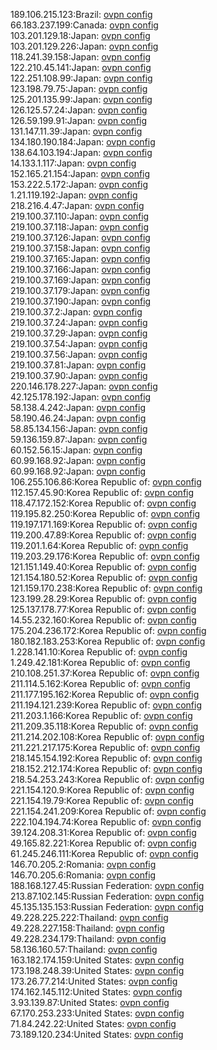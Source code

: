 189.106.215.123:Brazil: [ovpn config](vpn/189_106_215_123.ovpn)  
66.183.237.199:Canada: [ovpn config](vpn/66_183_237_199.ovpn)  
103.201.129.18:Japan: [ovpn config](vpn/103_201_129_18.ovpn)  
103.201.129.226:Japan: [ovpn config](vpn/103_201_129_226.ovpn)  
118.241.39.158:Japan: [ovpn config](vpn/118_241_39_158.ovpn)  
122.210.45.141:Japan: [ovpn config](vpn/122_210_45_141.ovpn)  
122.251.108.99:Japan: [ovpn config](vpn/122_251_108_99.ovpn)  
123.198.79.75:Japan: [ovpn config](vpn/123_198_79_75.ovpn)  
125.201.135.99:Japan: [ovpn config](vpn/125_201_135_99.ovpn)  
126.125.57.24:Japan: [ovpn config](vpn/126_125_57_24.ovpn)  
126.59.199.91:Japan: [ovpn config](vpn/126_59_199_91.ovpn)  
131.147.11.39:Japan: [ovpn config](vpn/131_147_11_39.ovpn)  
134.180.190.184:Japan: [ovpn config](vpn/134_180_190_184.ovpn)  
138.64.103.194:Japan: [ovpn config](vpn/138_64_103_194.ovpn)  
14.133.1.117:Japan: [ovpn config](vpn/14_133_1_117.ovpn)  
152.165.21.154:Japan: [ovpn config](vpn/152_165_21_154.ovpn)  
153.222.5.172:Japan: [ovpn config](vpn/153_222_5_172.ovpn)  
1.21.119.192:Japan: [ovpn config](vpn/1_21_119_192.ovpn)  
218.216.4.47:Japan: [ovpn config](vpn/218_216_4_47.ovpn)  
219.100.37.110:Japan: [ovpn config](vpn/219_100_37_110.ovpn)  
219.100.37.118:Japan: [ovpn config](vpn/219_100_37_118.ovpn)  
219.100.37.126:Japan: [ovpn config](vpn/219_100_37_126.ovpn)  
219.100.37.158:Japan: [ovpn config](vpn/219_100_37_158.ovpn)  
219.100.37.165:Japan: [ovpn config](vpn/219_100_37_165.ovpn)  
219.100.37.166:Japan: [ovpn config](vpn/219_100_37_166.ovpn)  
219.100.37.169:Japan: [ovpn config](vpn/219_100_37_169.ovpn)  
219.100.37.179:Japan: [ovpn config](vpn/219_100_37_179.ovpn)  
219.100.37.190:Japan: [ovpn config](vpn/219_100_37_190.ovpn)  
219.100.37.2:Japan: [ovpn config](vpn/219_100_37_2.ovpn)  
219.100.37.24:Japan: [ovpn config](vpn/219_100_37_24.ovpn)  
219.100.37.29:Japan: [ovpn config](vpn/219_100_37_29.ovpn)  
219.100.37.54:Japan: [ovpn config](vpn/219_100_37_54.ovpn)  
219.100.37.56:Japan: [ovpn config](vpn/219_100_37_56.ovpn)  
219.100.37.81:Japan: [ovpn config](vpn/219_100_37_81.ovpn)  
219.100.37.90:Japan: [ovpn config](vpn/219_100_37_90.ovpn)  
220.146.178.227:Japan: [ovpn config](vpn/220_146_178_227.ovpn)  
42.125.178.192:Japan: [ovpn config](vpn/42_125_178_192.ovpn)  
58.138.4.242:Japan: [ovpn config](vpn/58_138_4_242.ovpn)  
58.190.46.24:Japan: [ovpn config](vpn/58_190_46_24.ovpn)  
58.85.134.156:Japan: [ovpn config](vpn/58_85_134_156.ovpn)  
59.136.159.87:Japan: [ovpn config](vpn/59_136_159_87.ovpn)  
60.152.56.15:Japan: [ovpn config](vpn/60_152_56_15.ovpn)  
60.99.168.92:Japan: [ovpn config](vpn/60_99_168_92.ovpn)  
60.99.168.92:Japan: [ovpn config](vpn/60_99_168_92.ovpn)  
106.255.106.86:Korea Republic of: [ovpn config](vpn/106_255_106_86.ovpn)  
112.157.45.90:Korea Republic of: [ovpn config](vpn/112_157_45_90.ovpn)  
118.47.172.152:Korea Republic of: [ovpn config](vpn/118_47_172_152.ovpn)  
119.195.82.250:Korea Republic of: [ovpn config](vpn/119_195_82_250.ovpn)  
119.197.171.169:Korea Republic of: [ovpn config](vpn/119_197_171_169.ovpn)  
119.200.47.89:Korea Republic of: [ovpn config](vpn/119_200_47_89.ovpn)  
119.201.1.64:Korea Republic of: [ovpn config](vpn/119_201_1_64.ovpn)  
119.203.29.176:Korea Republic of: [ovpn config](vpn/119_203_29_176.ovpn)  
121.151.149.40:Korea Republic of: [ovpn config](vpn/121_151_149_40.ovpn)  
121.154.180.52:Korea Republic of: [ovpn config](vpn/121_154_180_52.ovpn)  
121.159.170.238:Korea Republic of: [ovpn config](vpn/121_159_170_238.ovpn)  
123.199.28.29:Korea Republic of: [ovpn config](vpn/123_199_28_29.ovpn)  
125.137.178.77:Korea Republic of: [ovpn config](vpn/125_137_178_77.ovpn)  
14.55.232.160:Korea Republic of: [ovpn config](vpn/14_55_232_160.ovpn)  
175.204.236.172:Korea Republic of: [ovpn config](vpn/175_204_236_172.ovpn)  
180.182.183.253:Korea Republic of: [ovpn config](vpn/180_182_183_253.ovpn)  
1.228.141.10:Korea Republic of: [ovpn config](vpn/1_228_141_10.ovpn)  
1.249.42.181:Korea Republic of: [ovpn config](vpn/1_249_42_181.ovpn)  
210.108.251.37:Korea Republic of: [ovpn config](vpn/210_108_251_37.ovpn)  
211.114.5.162:Korea Republic of: [ovpn config](vpn/211_114_5_162.ovpn)  
211.177.195.162:Korea Republic of: [ovpn config](vpn/211_177_195_162.ovpn)  
211.194.121.239:Korea Republic of: [ovpn config](vpn/211_194_121_239.ovpn)  
211.203.1.166:Korea Republic of: [ovpn config](vpn/211_203_1_166.ovpn)  
211.209.35.118:Korea Republic of: [ovpn config](vpn/211_209_35_118.ovpn)  
211.214.202.108:Korea Republic of: [ovpn config](vpn/211_214_202_108.ovpn)  
211.221.217.175:Korea Republic of: [ovpn config](vpn/211_221_217_175.ovpn)  
218.145.154.192:Korea Republic of: [ovpn config](vpn/218_145_154_192.ovpn)  
218.152.212.174:Korea Republic of: [ovpn config](vpn/218_152_212_174.ovpn)  
218.54.253.243:Korea Republic of: [ovpn config](vpn/218_54_253_243.ovpn)  
221.154.120.9:Korea Republic of: [ovpn config](vpn/221_154_120_9.ovpn)  
221.154.19.79:Korea Republic of: [ovpn config](vpn/221_154_19_79.ovpn)  
221.154.241.209:Korea Republic of: [ovpn config](vpn/221_154_241_209.ovpn)  
222.104.194.74:Korea Republic of: [ovpn config](vpn/222_104_194_74.ovpn)  
39.124.208.31:Korea Republic of: [ovpn config](vpn/39_124_208_31.ovpn)  
49.165.82.221:Korea Republic of: [ovpn config](vpn/49_165_82_221.ovpn)  
61.245.246.111:Korea Republic of: [ovpn config](vpn/61_245_246_111.ovpn)  
146.70.205.2:Romania: [ovpn config](vpn/146_70_205_2.ovpn)  
146.70.205.6:Romania: [ovpn config](vpn/146_70_205_6.ovpn)  
188.168.127.45:Russian Federation: [ovpn config](vpn/188_168_127_45.ovpn)  
213.87.102.145:Russian Federation: [ovpn config](vpn/213_87_102_145.ovpn)  
45.135.135.153:Russian Federation: [ovpn config](vpn/45_135_135_153.ovpn)  
49.228.225.222:Thailand: [ovpn config](vpn/49_228_225_222.ovpn)  
49.228.227.158:Thailand: [ovpn config](vpn/49_228_227_158.ovpn)  
49.228.234.179:Thailand: [ovpn config](vpn/49_228_234_179.ovpn)  
58.136.160.57:Thailand: [ovpn config](vpn/58_136_160_57.ovpn)  
163.182.174.159:United States: [ovpn config](vpn/163_182_174_159.ovpn)  
173.198.248.39:United States: [ovpn config](vpn/173_198_248_39.ovpn)  
173.26.77.214:United States: [ovpn config](vpn/173_26_77_214.ovpn)  
174.162.145.112:United States: [ovpn config](vpn/174_162_145_112.ovpn)  
3.93.139.87:United States: [ovpn config](vpn/3_93_139_87.ovpn)  
67.170.253.233:United States: [ovpn config](vpn/67_170_253_233.ovpn)  
71.84.242.22:United States: [ovpn config](vpn/71_84_242_22.ovpn)  
73.189.120.234:United States: [ovpn config](vpn/73_189_120_234.ovpn)  
